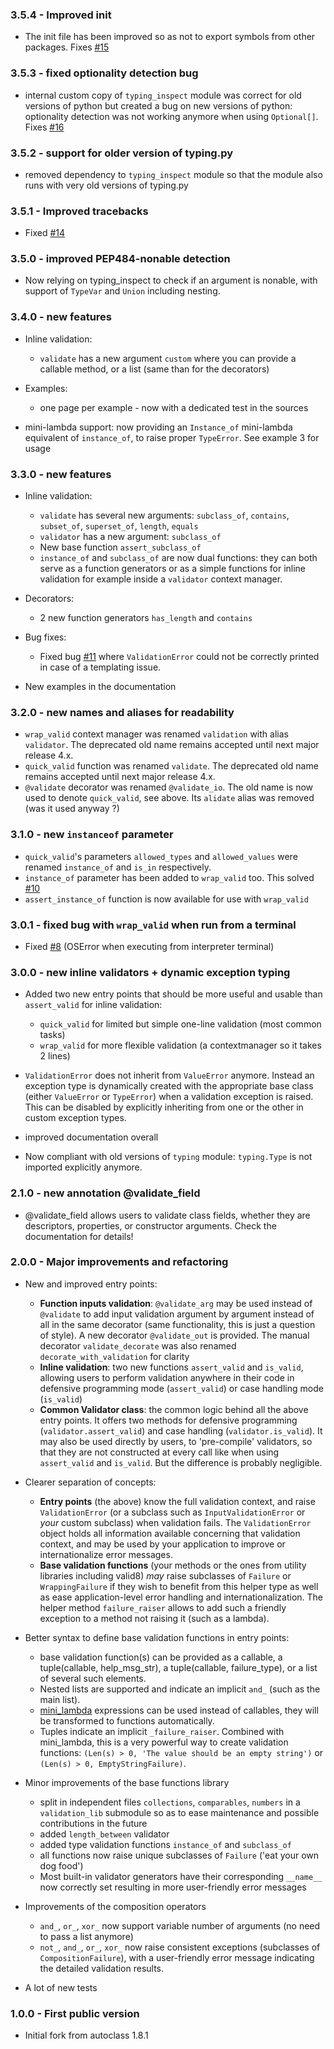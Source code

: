 ### 3.5.4 - Improved init

 * The init file has been improved so as not to export symbols from other packages. Fixes [#15](https://github.com/smarie/python-valid8/issues/15)

### 3.5.3 - fixed optionality detection bug

 * internal custom copy of `typing_inspect` module was correct for old versions of python but created a bug on new versions of python: optionality detection was not working anymore when using `Optional[]`. Fixes [#16](https://github.com/smarie/python-valid8/issues/16) 

### 3.5.2 - support for older version of typing.py

 * removed dependency to `typing_inspect` module so that the module also runs with very old versions of typing.py

### 3.5.1 - Improved tracebacks

 * Fixed [#14](https://github.com/smarie/python-valid8/issues/14)

### 3.5.0 - improved PEP484-nonable detection

 * Now relying on typing_inspect to check if an argument is nonable, with support of `TypeVar` and `Union` including nesting.

### 3.4.0 - new features

 * Inline validation:
 
    - `validate` has a new argument `custom` where you can provide a callable method, or a list (same than for the decorators)
   
 * Examples:
 
    - one page per example - now with a dedicated test in the sources
   
 * mini-lambda support: now providing an `Instance_of` mini-lambda equivalent of `instance_of`, to raise proper `TypeError`. See example 3 for usage

### 3.3.0 - new features

 * Inline validation:
 
    - `validate` has several new arguments: `subclass_of`, `contains`, `subset_of`, `superset_of`, `length`, `equals`
    - `validator` has a new argument: `subclass_of`
    - New base function `assert_subclass_of`
    - `instance_of` and `subclass_of` are now dual functions: they can both serve as a function generators or as a simple functions for inline validation for example inside a `validator` context manager.
   
 * Decorators:
 
    - 2 new function generators `has_length` and `contains`
   
 * Bug fixes:
 
    - Fixed bug [#11](https://github.com/smarie/python-valid8/issues/11) where `ValidationError` could not be correctly printed in case of a templating issue.
   
 * New examples in the documentation

### 3.2.0 - new names and aliases for readability

 * `wrap_valid` context manager was renamed `validation` with alias `validator`. The deprecated old name remains accepted until next major release 4.x.
 * `quick_valid` function was renamed `validate`. The deprecated old name remains accepted until next major release 4.x.
 * `@validate` decorator was renamed `@validate_io`. The old name is now used to denote `quick_valid`, see above. Its `alidate` alias was removed (was it used anyway ?)
 

### 3.1.0 - new `instanceof` parameter

 * `quick_valid`'s parameters `allowed_types` and `allowed_values` were renamed `instance_of` and `is_in` respectively. 
 * `instance_of` parameter has been added to `wrap_valid` too. This solved [#10](https://github.com/smarie/python-valid8/issues/10)
 * `assert_instance_of` function is now available for use with `wrap_valid`

### 3.0.1 - fixed bug with `wrap_valid` when run from a terminal

 * Fixed [#8](https://github.com/smarie/python-valid8/issues/8) (OSError when executing from interpreter terminal)

### 3.0.0 - new inline validators + dynamic exception typing

 * Added two new entry points that should be more useful and usable than `assert_valid` for inline validation:
 
    - `quick_valid` for limited but simple one-line validation (most common tasks)
    - `wrap_valid` for more flexible validation (a contextmanager so it takes 2 lines)
 
 * `ValidationError` does not inherit from `ValueError` anymore. Instead an exception type is dynamically created with the appropriate base class (either `ValueError` or `TypeError`) when a validation exception is raised. This can be disabled by explicitly inheriting from one or the other in custom exception types.
 
 * improved documentation overall

 * Now compliant with old versions of `typing` module: `typing.Type` is not imported explicitly anymore.

### 2.1.0 - new annotation @validate_field
 
 * @validate_field allows users to validate class fields, whether they are descriptors, properties, or constructor arguments. Check the documentation for details!


### 2.0.0 - Major improvements and refactoring

 * New and improved entry points:
 
    - **Function inputs validation**: `@validate_arg` may be used instead of `@validate` to add input validation argument by argument instead of all in the same decorator (same functionality, this is just a question of style). A new decorator `@validate_out` is provided. The manual decorator `validate_decorate` was also renamed `decorate_with_validation` for clarity
    - **Inline validation**: two new functions `assert_valid` and `is_valid`, allowing users to perform validation anywhere in their code in defensive programming mode (`assert_valid`) or case handling mode (`is_valid`)
    - **Common Validator class**: the common logic behind all the above entry points. It offers two methods for defensive programming (`validator.assert_valid`) and case handling (`validator.is_valid`). It may also be used directly by users, to 'pre-compile' validators, so that they are not constructed at every call like when using `assert_valid` and `is_valid`. But the difference is probably negligible.

 * Clearer separation of concepts:
 
    - **Entry points** (the above) know the full validation context, and raise `ValidationError` (or a subclass such as `InputValidationError` or *your* custom subclass) when validation fails. The `ValidationError` object holds all information available concerning that validation context, and may be used by your application to improve or internationalize error messages.
    - **Base validation functions** (your methods or the ones from utility libraries including valid8) *may* raise subclasses of `Failure` or `WrappingFailure` if they wish to benefit from this helper type as well as ease application-level error handling and internationalization. The helper method `failure_raiser` allows to add such a friendly exception to a method not raising it (such as a lambda).
 
 * Better syntax to define base validation functions in entry points: 
 
    - base validation function(s) can be provided as a callable, a tuple(callable, help_msg_str), a tuple(callable, failure_type), or a list of several such elements. 
    - Nested lists are supported and indicate an implicit `and_` (such as the main list). 
    - [mini_lambda](https://smarie.github.io/python-mini-lambda/) expressions can be used instead of callables, they will be transformed to functions automatically.
    - Tuples indicate an implicit `_failure_raiser`. Combined with mini_lambda, this is a very powerful way to create validation functions: `(Len(s) > 0, 'The value should be an empty string')` or `(Len(s) > 0, EmptyStringFailure)`. 

 * Minor improvements of the base functions library
 
    - split in independent files `collections`, `comparables`, `numbers` in a `validation_lib` submodule so as to ease maintenance and possible contributions in the future
    - added `length_between` validator
    - added type validation functions `instance_of` and `subclass_of`
    - all functions now raise unique subclasses of `Failure` ('eat your own dog food')
    - Most built-in validator generators have their corresponding `__name__` now correctly set resulting in more user-friendly error messages

 * Improvements of the composition operators

    - `and_`, `or_`, `xor_` now support variable number of arguments (no need to pass a list anymore)
    - `not_`, `and_`, `or_`, `xor_` now raise consistent exceptions (subclasses of `CompositionFailure`), with a user-friendly error message indicating the detailed validation results.
    
 * A lot of new tests


### 1.0.0 - First public version

 * Initial fork from autoclass 1.8.1
